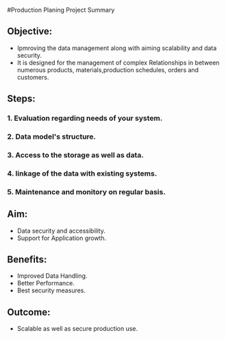  #Production Planing Project Summary

## Objective:
- Ipmroving the data management along with aiming scalability and data security.
- It is designed for the management of complex Relationships in between numerous products, materials,production schedules, orders and customers.

## Steps:
### 1. Evaluation regarding needs of your system.
### 2. Data model's structure.
### 3. Access to the storage as well as data.
### 4. linkage of the data with existing systems.
### 5. Maintenance and monitory on regular basis.

## Aim:
- Data security and accessibility.
- Support for Application growth.

## Benefits:
- Improved Data Handling.
- Better Performance.
- Best security measures.

## Outcome:
- Scalable as well as secure production use.






